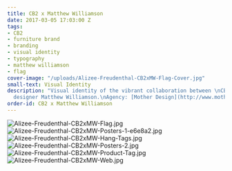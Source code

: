 ```yaml
---
title: CB2 x Matthew Williamson
date: 2017-03-05 17:03:00 Z
tags:
- CB2
- furniture brand
- branding
- visual identity
- typography
- matthew williamson
- flag
cover-image: "/uploads/Alizee-Freudenthal-CB2xMW-Flag-Cover.jpg"
small-text: Visual Identity
description: "Visual identity of the vibrant collaboration between \nCB2 and fashion
  designer Matthew Williamson.\nAgency: [Mother Design](http://www.motherdesign.com)."
order-id: CB2 x Matthew Williamson
---
```


![Alizee-Freudenthal-CB2xMW-Flag.jpg](/uploads/Alizee-Freudenthal-CB2xMW-Flag.jpg)![Alizee-Freudenthal-CB2xMW-Posters-1-e6e8a2.jpg](/uploads/Alizee-Freudenthal-CB2xMW-Posters-1-e6e8a2.jpg)![Alizee-Freudenthal-CB2xMW-Hang-Tags.jpg](/uploads/Alizee-Freudenthal-CB2xMW-Hang-Tags.jpg)![Alizee-Freudenthal-CB2xMW-Posters-2.jpg](/uploads/Alizee-Freudenthal-CB2xMW-Posters-2.jpg)![Alizee-Freudenthal-CB2xMW-Product-Tag.jpg](/uploads/Alizee-Freudenthal-CB2xMW-Product-Tag.jpg)![Alizee-Freudenthal-CB2xMW-Web.jpg](/uploads/Alizee-Freudenthal-CB2xMW-Web.jpg)